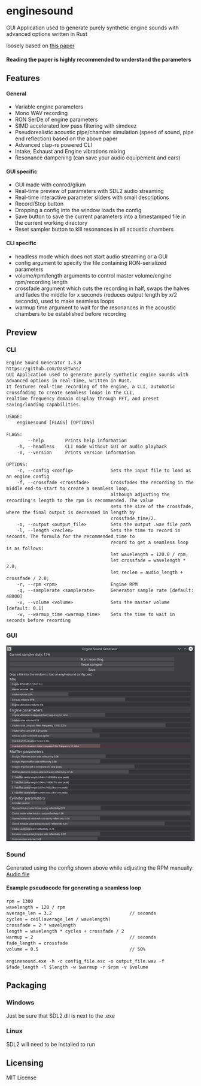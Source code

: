 # enginesound

GUI Application used to generate purely synthetic engine sounds with advanced options written in Rust

loosely based on [this paper](https://www.researchgate.net/publication/280086598_Physically_informed_car_engine_sound_synthesis_for_virtual_and_augmented_environments "Physically informed_car engine sound synthesis for virtual and augmented environments")

#### Reading the paper is highly recommended to understand the parameters

## Features


#### General ####
* Variable engine parameters
* Mono WAV recording
* RON SerDe of engine parameters
* SIMD accelerated low pass filtering with simdeez
* Pseudorealistic acoustic pipe/chamber simulation (speed of sound, pipe end reflection) based on the above paper
* Advanced clap-rs powered CLI
* Intake, Exhaust and Engine vibrations mixing
* Resonance dampening (can save your audio equipement and ears)

#### GUI specific
* GUI made with conrod/glium
* Real-time preview of parameters with SDL2 audio streaming
* Real-time interactive parameter sliders with small descriptions
* Record/Stop button
* Dropping a config into the window loads the config
* Save button to save the current parameters into a timestamped file in the current working directory
* Reset sampler button to kill resonances in all acoustic chambers

#### CLI specific
* headless mode which does not start audio streaming or a GUI
* config argument to specify the file containing RON-serialized parameters
* volume/rpm/length arguments to control master volume/engine rpm/recording length
* crossfade argument which cuts the recording in half, swaps the halves and fades the middle for x seconds (reduces output length by x/2 seconds), used to make seamless loops
* warmup time argument to wait for the resonances in the acoustic chambers to be established before recording

## Preview
### CLI
```
Engine Sound Generator 1.3.0
https://github.com/DasEtwas/
GUI Application used to generate purely synthetic engine sounds with advanced options in real-time, written in Rust.
It features real-time recording of the engine, a CLI, automatic crossfading to create seamless loops in the CLI,
realtime frequency domain display through FFT, and preset saving/loading capabilities.

USAGE:
    enginesound [FLAGS] [OPTIONS]

FLAGS:
        --help        Prints help information
    -h, --headless    CLI mode without GUI or audio playback
    -V, --version     Prints version information

OPTIONS:
    -c, --config <config>              Sets the input file to load as an engine config
    -f, --crossfade <crossfade>        Crossfades the recording in the middle end-to-start to create a seamless loop,
                                       although adjusting the recording's length to the rpm is recommended. The value
                                       sets the size of the crossfade, where the final output is decreased in length by
                                       crossfade_time/2.
    -o, --output <output_file>         Sets the output .wav file path
    -l, --length <reclen>              Sets the time to record in seconds. The formula for the recommended time to
                                       record to get a seamless loop is as follows:
                                       let wavelength = 120.0 / rpm;
                                       let crossfade = wavelength * 2.0;
                                       let reclen = audio_length + crossfade / 2.0;
    -r, --rpm <rpm>                    Engine RPM
    -q, --samplerate <samplerate>      Generator sample rate [default: 48000]
    -v, --volume <volume>              Sets the master volume [default: 0.1]
    -w, --warmup_time <warmup_time>    Sets the time to wait in seconds before recording
```

### GUI
![Image](example.png)

### Sound
Generated using the config shown above while adjusting the RPM manually: [Audio file](example.mp3)

#### Example pseudocode for generating a seamless loop

```
rpm = 1300
wavelength = 120 / rpm
average_len = 3.2                             // seconds
cycles = ceil(average_len / wavelength)
crossfade = 2 * wavelength
length = wavelength * cycles + crossfade / 2
warmup = 2                                    // seconds
fade_length = crossfade
volume = 0.5                                  // 50%

enginesound.exe -h -c config_file.esc -o output_file.wav -f $fade_length -l $length -w $warmup -r $rpm -v $volume
```

## Packaging
### Windows
Just be sure that SDL2.dll is next to the .exe

### Linux
SDL2 will need to be installed to run

## Licensing

MIT License
